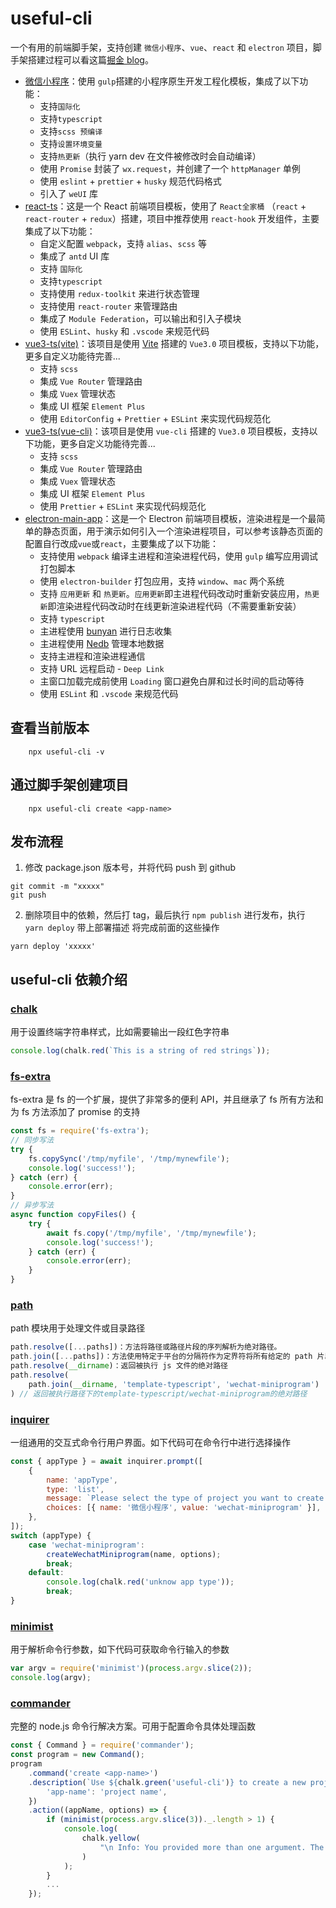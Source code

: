 # useful-cli

一个有用的前端脚手架，支持创建 `微信小程序`、`vue`、`react` 和 `electron` 项目，脚手架搭建过程可以看这篇[掘金 blog](https://juejin.cn/post/6981631766406627364)。

-   [微信小程序](./src/template-typescript/wechat-miniprogram)：使用 `gulp`搭建的小程序原生开发工程化模板，集成了以下功能：
    -   支持`国际化`
    -   支持`typescript`
    -   支持`scss 预编译`
    -   支持`设置环境变量`
    -   支持`热更新`（执行 yarn dev 在文件被修改时会自动编译）
    -   使用 `Promise` 封装了 `wx.request`，并创建了一个 `httpManager` 单例
    -   使用 `eslint` + `prettier` + `husky` 规范代码格式
    -   引入了 `weUI` 库
-   [react-ts](./src/template-typescript/react-app)：这是一个 React 前端项目模板，使用了 `React全家桶` （`react` + `react-router` + `redux`）搭建，项目中推荐使用 `react-hook` 开发组件，主要集成了以下功能：
    -   自定义配置 `webpack`，支持 `alias`、`scss` 等
    -   集成了 `antd` UI 库
    -   支持 `国际化`
    -   支持`typescript`
    -   支持使用 `redux-toolkit` 来进行状态管理
    -   支持使用 `react-router` 来管理路由
    -   集成了 `Module Federation`，可以输出和引入子模块
    -   使用 `ESLint`、`husky` 和 `.vscode` 来规范代码
-   [vue3-ts(vite)](./src/template-typescript/vite-vue3-app)：该项目是使用 [Vite](https://cn.vitejs.dev/guide/#scaffolding-your-first-vite-project) 搭建的 `Vue3.0` 项目模板，支持以下功能，更多自定义功能待完善...
    -   支持 `scss`
    -   集成 `Vue Router` 管理路由
    -   集成 `Vuex` 管理状态
    -   集成 UI 框架 `Element Plus`
    -   使用 `EditorConfig` + `Prettier` + `ESLint` 来实现代码规范化
-   [vue3-ts(vue-cli)](./src/template-typescript/vue3-app)：该项目是使用 `vue-cli` 搭建的 `Vue3.0` 项目模板，支持以下功能，更多自定义功能待完善...
    -   支持 `scss`
    -   集成 `Vue Router` 管理路由
    -   集成 `Vuex` 管理状态
    -   集成 UI 框架 `Element Plus`
    -   使用 `Prettier` + `ESLint` 来实现代码规范化
-   [electron-main-app](./src/template-typescript/electron-app/electron-main-app)：这是一个 Electron 前端项目模板，渲染进程是一个最简单的静态页面，用于演示如何引入一个渲染进程项目，可以参考该静态页面的配置自行改成`vue`或`react`，主要集成了以下功能：
    -   支持使用 `webpack` 编译主进程和渲染进程代码，使用 `gulp` 编写应用调试打包脚本
    -   使用 `electron-builder` 打包应用，支持 `window`、`mac` 两个系统
    -   支持 `应用更新` 和 `热更新`。`应用更新`即主进程代码改动时重新安装应用，`热更新`即渲染进程代码改动时在线更新渲染进程代码（不需要重新安装）
    -   支持 `typescript`
    -   主进程使用 [bunyan](https://www.npmjs.com/package/bunyan) 进行日志收集
    -   主进程使用 [Nedb](https://github.com/louischatriot/nedb) 管理本地数据
    -   支持主进程和渲染进程通信
    -   支持 URL 远程启动 - `Deep Link`
    -   主窗口加载完成前使用 `Loading` 窗口避免白屏和过长时间的启动等待
    -   使用 `ESLint` 和 `.vscode` 来规范代码

## 查看当前版本

```
    npx useful-cli -v
```

## 通过脚手架创建项目

```
    npx useful-cli create <app-name>
```

## 发布流程

1. 修改 package.json 版本号，并将代码 push 到 github

```
git commit -m "xxxxx"
git push
```

2. 删除项目中的依赖，然后打 tag，最后执行 `npm publish` 进行发布，执行 `yarn deploy` 带上部署描述 将完成前面的这些操作

```
yarn deploy 'xxxxx'
```

## useful-cli 依赖介绍

### [chalk](https://www.npmjs.com/package/chalk)

用于设置终端字符串样式，比如需要输出一段红色字符串

```js
console.log(chalk.red(`This is a string of red strings`));
```

### [fs-extra](https://www.npmjs.com/package/fs-extra)

fs-extra 是 fs 的一个扩展，提供了非常多的便利 API，并且继承了 fs 所有方法和为 fs 方法添加了 promise 的支持

```js
const fs = require('fs-extra');
// 同步写法
try {
    fs.copySync('/tmp/myfile', '/tmp/mynewfile');
    console.log('success!');
} catch (err) {
    console.error(err);
}
// 异步写法
async function copyFiles() {
    try {
        await fs.copy('/tmp/myfile', '/tmp/mynewfile');
        console.log('success!');
    } catch (err) {
        console.error(err);
    }
}
```

### [path](https://nodejs.org/docs/latest/api/path.html)

path 模块用于处理文件或目录路径

```js
path.resolve([...paths])：方法将路径或路径片段的序列解析为绝对路径。
path.join([...paths])：方法使用特定于平台的分隔符作为定界符将所有给定的 path 片段连接在一起，然后规范化生成的路径。
path.resolve(__dirname)：返回被执行 js 文件的绝对路径
path.resolve(
    path.join(__dirname, 'template-typescript', 'wechat-miniprogram')
) // 返回被执行路径下的template-typescript/wechat-miniprogram的绝对路径
```

### [inquirer](https://www.npmjs.com/package/inquirer)

一组通用的交互式命令行用户界面。如下代码可在命令行中进行选择操作

```js
const { appType } = await inquirer.prompt([
    {
        name: 'appType',
        type: 'list',
        message: `Please select the type of project you want to create:`,
        choices: [{ name: '微信小程序', value: 'wechat-miniprogram' }],
    },
]);
switch (appType) {
    case 'wechat-miniprogram':
        createWechatMiniprogram(name, options);
        break;
    default:
        console.log(chalk.red('unknow app type'));
        break;
}
```

### [minimist](https://www.npmjs.com/package/minimist)

用于解析命令行参数，如下代码可获取命令行输入的参数

```js
var argv = require('minimist')(process.argv.slice(2));
console.log(argv);
```

### [commander](https://www.npmjs.com/package/commander)

完整的 node.js 命令行解决方案。可用于配置命令具体处理函数

```js
const { Command } = require('commander');
const program = new Command();
program
    .command('create <app-name>')
    .description(`Use ${chalk.green('useful-cli')} to create a new project`, {
        'app-name': 'project name',
    })
    .action((appName, options) => {
        if (minimist(process.argv.slice(3))._.length > 1) {
            console.log(
                chalk.yellow(
                    "\n Info: You provided more than one argument. The first one will be used as the app's name, the rest are ignored."
                )
            );
        }
        ...
    });
```
